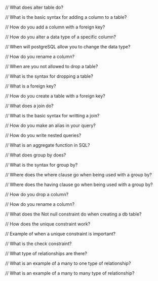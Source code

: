 // What does alter table do?




// What is the basic syntax for adding a column to a table?



    
// How do you add a column with a foreign key?




// How do you alter a data type of a specific column?




// When will postgreSQL allow you to change the data type?




// How do you rename a column?




// When are you not allowed to drop a table?




// What is the syntax for dropping a table?




// What is a foreign key?



// How do you create a table with a foreign key?



// What does a join do?



// What is the basic syntax for writting a join?



// How do you make an alias in your query?



// How do you write nested queries?



// What is an aggregate function in SQL?



// What does group by does?



// What is the syntax for group by?



// Where does the where clause go when being used with a group by?



// Where does the having clause go when being used with a group by?



// How do you drop a column?  



// How do you rename a column?



// What does the Not null constraint do when creating a db table? 



// How does the unique constraint work?



// Example of when a unique constraint is important?



// What is the check constraint?



// What type of relationships are there?



// What is an example of a many to one type of relationship?



// What is an example of a many to many type of relationship?


